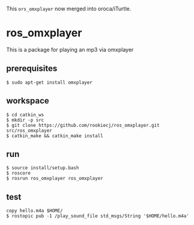 This `ors_omxplayer` now merged into oroca/iTurtle.

# ros_omxplayer 
This is a package for playing an mp3 via omxplayer

## prerequisites

```
$ sudo apt-get install omxplayer
```

## workspace

```
$ cd catkin_ws
$ mkdir -p src
$ git clone https://github.com/rookiecj/ros_omxplayer.git src/ros_omxplayer
$ catkin_make && catkin_make install
```

## run

```
$ source install/setup.bash
$ roscore
$ rosrun ros_omxplayer ros_omxplayer
```

## test

```
copy hello.m4a $HOME/
$ rostopic pub -1 /play_sound_file std_msgs/String '$HOME/hello.m4a'
```

